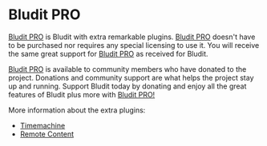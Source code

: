 # Bludit PRO
<!-- date: 2017-11-05 13:00:00 -->

[Bludit PRO](https://pro.bludit.com) is Bludit with extra remarkable plugins. [Bludit PRO](https://pro.bludit.com) doesn't have to be purchased nor requires any special licensing to use it. You will receive the same great support for [Bludit PRO](https://pro.bludit.com) as received for Bludit.

[Bludit PRO](https://pro.bludit.com) is available to community members who have donated to the project. Donations and community support are what helps the project stay up and running. Support Bludit today by donating and enjoy all the great features of Bludit plus more with [Bludit PRO!](https://pro.bludit.com)

More information about the extra plugins:
- [Timemachine](https://docs.bludit.com/en/bludit-pro/timemachine)
- [Remote Content](https://docs.bludit.com/en/bludit-pro/remote-content)